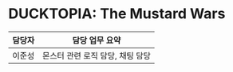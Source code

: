# DUCKTOPIA: The Mustard Wars

| 담당자 | 담당 업무 요약                   |
| ------ | -------------------------------- |
| 이준성 | 몬스터 관련 로직 담당, 채팅 담당 |
